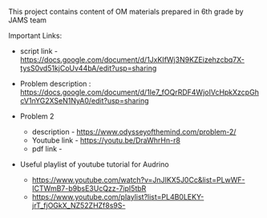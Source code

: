 This project contains content of OM materials prepared in 6th grade by JAMS team

Important Links: 
- script link - https://docs.google.com/document/d/1JxKIfWj3N9KZEizehzcbq7X-tysS0vd51kjCoUv44bA/edit?usp=sharing
- Problem description : https://docs.google.com/document/d/1Ie7_fOQrRDF4WjoIVcHpkXzcpGhcV1nYG2XSeN1NyA0/edit?usp=sharing 
- Problem 2 
	- description - https://www.odysseyofthemind.com/problem-2/ 
	- Youtube link - https://youtu.be/DraWhrHn-r8
	- pdf link - 

- Useful playlist of youtube tutorial for Audrino 
	- https://www.youtube.com/watch?v=JnJIKX5J0Cc&list=PLwWF-ICTWmB7-b9bsE3UcQzz-7ipI5tbR 
	- https://www.youtube.com/playlist?list=PL4B0LEKY-jrT_fjOGkX_NZ52ZHZf8s9S-
